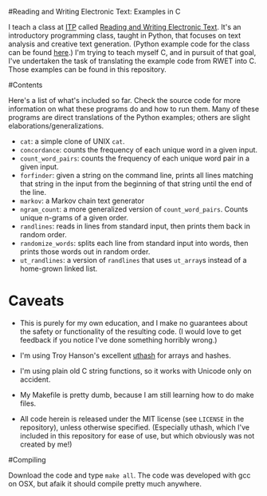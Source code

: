 #Reading and Writing Electronic Text: Examples in C

I teach a class at [ITP](http://itp.nyu.edu/) called [Reading and Writing
Electronic Text](http://rwet.decontextualize.com). It's an introductory
programming class, taught in Python, that focuses on text analysis and creative
text generation. (Python example code for the class can be found
[here](http://github.com/aparrish/rwet-examples).) I'm trying to teach myself
C, and in pursuit of that goal, I've undertaken the task of translating the
example code from RWET into C. Those examples can be found in this repository.

#Contents

Here's a list of what's included so far. Check the source code for more
information on what these programs do and how to run them. Many of these
programs are direct translations of the Python examples; others are slight
elaborations/generalizations.

* `cat`: a simple clone of UNIX `cat`.
* `concordance`: counts the frequency of each unique word in a given input.
* `count_word_pairs`: counts the frequency of each unique word pair in a given input.
* `forfinder`: given a string on the command line, prints all lines matching that string in the input from the beginning of that string until the end of the line.
* `markov`: a Markov chain text generator
* `ngram_count`: a more generalized version of `count_word_pairs`. Counts unique n-grams of a given order.
* `randlines`: reads in lines from standard input, then prints them back in random order.
* `randomize_words`: splits each line from standard input into words, then prints those words out in random order.
* `ut_randlines`: a version of `randlines` that uses `ut_array`s instead of a home-grown linked list.

# Caveats

* This is purely for my own education, and I make no guarantees about the
safety or functionality of the resulting code. (I would love to get feedback if
you notice I've done something horribly wrong.)

* I'm using Troy Hanson's excellent
[uthash](http://troydhanson.github.com/uthash/) for arrays and hashes.

* I'm using plain old C string functions, so it works with Unicode only on
accident.

* My Makefile is pretty dumb, because I am still learning how to do make files.

* All code herein is released under the MIT license (see `LICENSE` in the
repository), unless otherwise specified. (Especially uthash, which I've
included in this repository for ease of use, but which obviously was not
created by me!)

#Compiling

Download the code and type `make all`. The code was developed with gcc on OSX,
but afaik it should compile pretty much anywhere.

